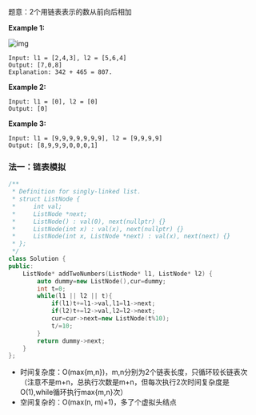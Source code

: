 题意：2个用链表表示的数从前向后相加



**Example 1:**

![img](https://assets.leetcode.com/uploads/2020/10/02/addtwonumber1.jpg)

```
Input: l1 = [2,4,3], l2 = [5,6,4]
Output: [7,0,8]
Explanation: 342 + 465 = 807.
```

**Example 2:**

```
Input: l1 = [0], l2 = [0]
Output: [0]
```

**Example 3:**

```
Input: l1 = [9,9,9,9,9,9,9], l2 = [9,9,9,9]
Output: [8,9,9,9,0,0,0,1]
```



### 法一：链表模拟

```cpp
/**
 * Definition for singly-linked list.
 * struct ListNode {
 *     int val;
 *     ListNode *next;
 *     ListNode() : val(0), next(nullptr) {}
 *     ListNode(int x) : val(x), next(nullptr) {}
 *     ListNode(int x, ListNode *next) : val(x), next(next) {}
 * };
 */
class Solution {
public:
    ListNode* addTwoNumbers(ListNode* l1, ListNode* l2) {
        auto dummy=new ListNode(),cur=dummy;
        int t=0;
        while(l1 || l2 || t){
            if(l1)t+=l1->val,l1=l1->next;
            if(l2)t+=l2->val,l2=l2->next;
            cur=cur->next=new ListNode(t%10);
            t/=10;
        }
        return dummy->next;
    }
};
```



- 时间复杂度：O(max{m,n})，m,n分别为2个链表长度，只循环较长链表次（注意不是m+n，总执行次数是m+n，但每次执行2次时间复杂度是O(1),while循环执行max{m,n}次）
- 空间复杂的：O(max(n, m)+1)，多了个虚拟头结点



